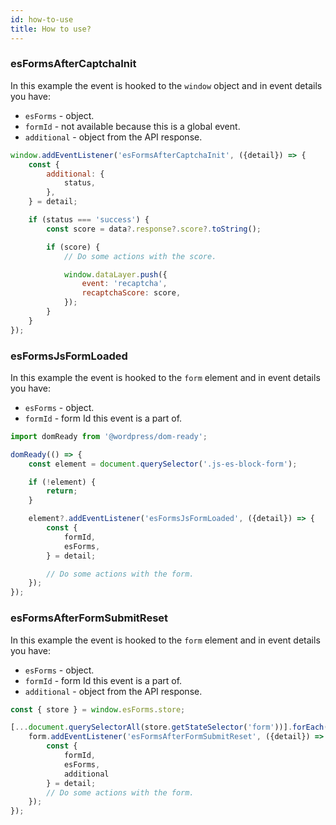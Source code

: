 ```yaml
---
id: how-to-use
title: How to use?
---
```


### esFormsAfterCaptchaInit

In this example the event is hooked to the `window` object and in event details you have:
* `esForms` - object.
* `formId` - not available because this is a global event.
* `additional` - object from the API response.

```js
window.addEventListener('esFormsAfterCaptchaInit', ({detail}) => {
	const {
		additional: {
			status,
		},
	} = detail;

	if (status === 'success') {
		const score = data?.response?.score?.toString();

		if (score) {
			// Do some actions with the score.

			window.dataLayer.push({
				event: 'recaptcha',
				recaptchaScore: score,
			});
		}
	}
});
```

### esFormsJsFormLoaded

In this example the event is hooked to the `form` element and in event details you have:
* `esForms` - object.
* `formId` - form Id this event is a part of.

```js
import domReady from '@wordpress/dom-ready';

domReady(() => {
	const element = document.querySelector('.js-es-block-form');

	if (!element) {
		return;
	}

	element?.addEventListener('esFormsJsFormLoaded', ({detail}) => {
		const {
			formId,
			esForms,
		} = detail;

		// Do some actions with the form.
	});
});
```

### esFormsAfterFormSubmitReset

In this example the event is hooked to the `form` element and in event details you have:
* `esForms` - object.
* `formId` - form Id this event is a part of.
* `additional` - object from the API response.

```js
const { store } = window.esForms.store;

[...document.querySelectorAll(store.getStateSelector('form'))].forEach((form) => {
	form.addEventListener('esFormsAfterFormSubmitReset', ({detail}) => {
		const {
			formId,
			esForms,
			additional
		} = detail;
		// Do some actions with the form.
	});
});
```
